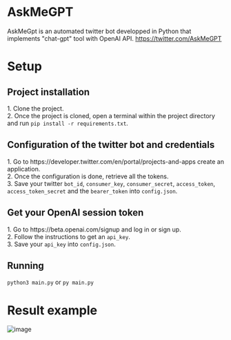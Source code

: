 # AskMeGPT
AskMeGpt is an automated twitter bot developped in Python that implements "chat-gpt" tool with OpenAI API. https://twitter.com/AskMeGPT

# Setup
<h2>Project installation</h2>
1. Clone the project.<br>
2. Once the project is cloned, open a terminal within the project directory and run <code>pip install -r requirements.txt</code>.

<h2>Configuration of the twitter bot and credentials</h2>
1. Go to https://developer.twitter.com/en/portal/projects-and-apps create an application.<br>
2. Once the configuration is done, retrieve all the tokens.<br>
3. Save your twitter <code>bot_id</code>, <code>consumer_key</code>, <code>consumer_secret</code>, <code>access_token</code>, <code>access_token_secret</code> and the <code>bearer_token</code> into <code>config.json</code>.

<h2>Get your OpenAI session token</h2>
1. Go to https://beta.openai.com/signup and log in or sign up.<br>
2. Follow the instructions to get an <code>api_key</code>.<br>
3. Save your <code>api_key</code> into <code>config.json</code>.

<h2>Running</h2>
<code>python3 main.py</code> or <code>py main.py</code>

# Result example
![image](https://user-images.githubusercontent.com/75832820/209193708-7df7441e-fca3-45a4-98ea-686100593727.png)
